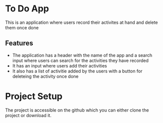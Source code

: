 # To Do App
This is an application where users  record their activites at hand and  delete them once done
## Features
* The application has a header with the name of the app and a search input  where users can search for the activities they have recorded
* It has an input where users add their activities
* It also has a list of activitie added by the users with a button for deleteing the activity once done

# Project Setup
The project is accessible on the github  which you can either clone the project or download it. 


